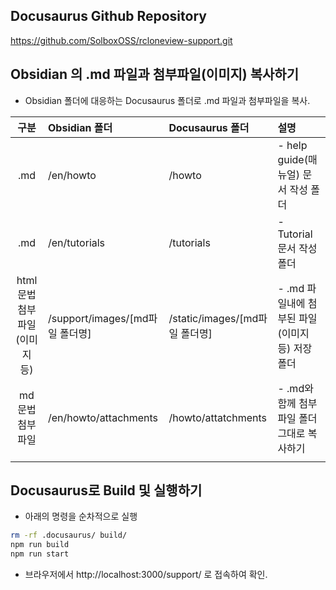 
## Docusaurus Github Repository

https://github.com/SolboxOSS/rcloneview-support.git


## Obsidian 의 .md 파일과 첨부파일(이미지) 복사하기

- Obsidian 폴더에 대응하는 Docusaurus 폴더로 .md 파일과 첨부파일을 복사.

|         구분          | Obsidian 폴더                | Docusaurus 폴더             | 설명                             |
| :-----------------: | :------------------------- | :------------------------ | :----------------------------- |
|         .md         | /en/howto                  | /howto                    | - help guide(매뉴얼) 문서 작성 폴더     |
|         .md         | /en/tutorials              | /tutorials                | - Tutorial 문서 작성 폴더            |
| html 문법 첨부파일(이미지 등) | /support/images/[md파일 폴더명] | /static/images/[md파일 폴더명] | - .md 파일내에 첨부된 파일(이미지 등) 저장 폴더 |
|     md 문법 첨부파일      | /en/howto/attachments      | /howto/attatchments       | - .md와 함께 첨부파일 폴더 그대로 복사하기     |
|                     |                            |                           |                                |

## Docusaurus로 Build 및 실행하기

- 아래의 명령을 순차적으로 실행
```bash
rm -rf .docusaurus/ build/
npm run build             
npm run start
```

- 브라우저에서  http://localhost:3000/support/ 로 접속하여 확인.

